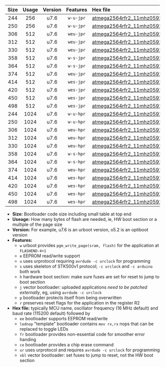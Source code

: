 |Size|Usage|Version|Features|Hex file|
|:-:|:-:|:-:|:-:|:--|
|244|256|u7.6|`w-u-jpr`|[atmega2564rfr2_11mhz0592_230400bps_ur_vbl.hex](https://raw.githubusercontent.com/stefanrueger/urboot/main//atmega2564rfr2_11mhz0592_230400bps_ur_vbl.hex)|
|250|256|u7.6|`w-u-jpr`|[atmega2564rfr2_11mhz0592_230400bps_lednop_ur_vbl.hex](https://raw.githubusercontent.com/stefanrueger/urboot/main//atmega2564rfr2_11mhz0592_230400bps_lednop_ur_vbl.hex)|
|306|512|u7.6|`weu-jpr`|[atmega2564rfr2_11mhz0592_230400bps_ee_ur_vbl.hex](https://raw.githubusercontent.com/stefanrueger/urboot/main//atmega2564rfr2_11mhz0592_230400bps_ee_ur_vbl.hex)|
|312|512|u7.6|`weu-jpr`|[atmega2564rfr2_11mhz0592_230400bps_ee_lednop_ur_vbl.hex](https://raw.githubusercontent.com/stefanrueger/urboot/main//atmega2564rfr2_11mhz0592_230400bps_ee_lednop_ur_vbl.hex)|
|330|512|u7.6|`weu-jpr`|[atmega2564rfr2_11mhz0592_230400bps_ee_lednop_fr_ur_vbl.hex](https://raw.githubusercontent.com/stefanrueger/urboot/main//atmega2564rfr2_11mhz0592_230400bps_ee_lednop_fr_ur_vbl.hex)|
|358|512|u7.6|`w-s-jpr`|[atmega2564rfr2_11mhz0592_230400bps_vbl.hex](https://raw.githubusercontent.com/stefanrueger/urboot/main//atmega2564rfr2_11mhz0592_230400bps_vbl.hex)|
|364|512|u7.6|`w-s-jpr`|[atmega2564rfr2_11mhz0592_230400bps_lednop_vbl.hex](https://raw.githubusercontent.com/stefanrueger/urboot/main//atmega2564rfr2_11mhz0592_230400bps_lednop_vbl.hex)|
|374|512|u7.6|`weu-jpr`|[atmega2564rfr2_11mhz0592_230400bps_ee_lednop_fr_ce_ur_vbl.hex](https://raw.githubusercontent.com/stefanrueger/urboot/main//atmega2564rfr2_11mhz0592_230400bps_ee_lednop_fr_ce_ur_vbl.hex)|
|414|512|u7.6|`wes-jpr`|[atmega2564rfr2_11mhz0592_230400bps_ee_vbl.hex](https://raw.githubusercontent.com/stefanrueger/urboot/main//atmega2564rfr2_11mhz0592_230400bps_ee_vbl.hex)|
|420|512|u7.6|`wes-jpr`|[atmega2564rfr2_11mhz0592_230400bps_ee_lednop_vbl.hex](https://raw.githubusercontent.com/stefanrueger/urboot/main//atmega2564rfr2_11mhz0592_230400bps_ee_lednop_vbl.hex)|
|450|512|u7.6|`wes-jpr`|[atmega2564rfr2_11mhz0592_230400bps_ee_lednop_fr_vbl.hex](https://raw.githubusercontent.com/stefanrueger/urboot/main//atmega2564rfr2_11mhz0592_230400bps_ee_lednop_fr_vbl.hex)|
|498|512|u7.6|`wes-jpr`|[atmega2564rfr2_11mhz0592_230400bps_ee_lednop_fr_ce_vbl.hex](https://raw.githubusercontent.com/stefanrueger/urboot/main//atmega2564rfr2_11mhz0592_230400bps_ee_lednop_fr_ce_vbl.hex)|
|244|1024|u7.6|`w-u-hpr`|[atmega2564rfr2_11mhz0592_230400bps_ur.hex](https://raw.githubusercontent.com/stefanrueger/urboot/main//atmega2564rfr2_11mhz0592_230400bps_ur.hex)|
|250|1024|u7.6|`w-u-hpr`|[atmega2564rfr2_11mhz0592_230400bps_lednop_ur.hex](https://raw.githubusercontent.com/stefanrueger/urboot/main//atmega2564rfr2_11mhz0592_230400bps_lednop_ur.hex)|
|306|1024|u7.6|`weu-hpr`|[atmega2564rfr2_11mhz0592_230400bps_ee_ur.hex](https://raw.githubusercontent.com/stefanrueger/urboot/main//atmega2564rfr2_11mhz0592_230400bps_ee_ur.hex)|
|312|1024|u7.6|`weu-hpr`|[atmega2564rfr2_11mhz0592_230400bps_ee_lednop_ur.hex](https://raw.githubusercontent.com/stefanrueger/urboot/main//atmega2564rfr2_11mhz0592_230400bps_ee_lednop_ur.hex)|
|330|1024|u7.6|`weu-hpr`|[atmega2564rfr2_11mhz0592_230400bps_ee_lednop_fr_ur.hex](https://raw.githubusercontent.com/stefanrueger/urboot/main//atmega2564rfr2_11mhz0592_230400bps_ee_lednop_fr_ur.hex)|
|358|1024|u7.6|`w-s-hpr`|[atmega2564rfr2_11mhz0592_230400bps.hex](https://raw.githubusercontent.com/stefanrueger/urboot/main//atmega2564rfr2_11mhz0592_230400bps.hex)|
|364|1024|u7.6|`w-s-hpr`|[atmega2564rfr2_11mhz0592_230400bps_lednop.hex](https://raw.githubusercontent.com/stefanrueger/urboot/main//atmega2564rfr2_11mhz0592_230400bps_lednop.hex)|
|374|1024|u7.6|`weu-hpr`|[atmega2564rfr2_11mhz0592_230400bps_ee_lednop_fr_ce_ur.hex](https://raw.githubusercontent.com/stefanrueger/urboot/main//atmega2564rfr2_11mhz0592_230400bps_ee_lednop_fr_ce_ur.hex)|
|414|1024|u7.6|`wes-hpr`|[atmega2564rfr2_11mhz0592_230400bps_ee.hex](https://raw.githubusercontent.com/stefanrueger/urboot/main//atmega2564rfr2_11mhz0592_230400bps_ee.hex)|
|420|1024|u7.6|`wes-hpr`|[atmega2564rfr2_11mhz0592_230400bps_ee_lednop.hex](https://raw.githubusercontent.com/stefanrueger/urboot/main//atmega2564rfr2_11mhz0592_230400bps_ee_lednop.hex)|
|450|1024|u7.6|`wes-hpr`|[atmega2564rfr2_11mhz0592_230400bps_ee_lednop_fr.hex](https://raw.githubusercontent.com/stefanrueger/urboot/main//atmega2564rfr2_11mhz0592_230400bps_ee_lednop_fr.hex)|
|498|1024|u7.6|`wes-hpr`|[atmega2564rfr2_11mhz0592_230400bps_ee_lednop_fr_ce.hex](https://raw.githubusercontent.com/stefanrueger/urboot/main//atmega2564rfr2_11mhz0592_230400bps_ee_lednop_fr_ce.hex)|

- **Size:** Bootloader code size including small table at top end
- **Useage:** How many bytes of flash are needed, ie, HW boot section or a multiple of the page size
- **Version:** For example, u7.6 is an urboot version, o5.2 is an optiboot version
- **Features:**
  + `w` urboot provides `pgm_write_page(sram, flash)` for the application at `FLASHEND-4+1`
  + `e` EEPROM read/write support
  + `u` uses urprotocol requiring `avrdude -c urclock` for programming
  + `s` uses skeleton of STK500v1 protocol; `-c urclock` and `-c arduino` both work
  + `h` hardware boot section: make sure fuses are set for reset to jump to boot section
  + `j` vector bootloader: uploaded applications *need to be patched externally*, eg, using `avrdude -c urclock`
  + `p` bootloader protects itself from being overwritten
  + `r` preserves reset flags for the application in the register R2
- **Hex file:** typically MCU name, oscillator frequency (16 MHz default) and baud rate (115200 default) followed by
  + `ee` bootloader supports EEPROM read/write
  + `lednop` "template" bootloader contains `mov rx,rx` nops that can be replaced to toggle LEDs
  + `fr` bootloader provides non-essential code for smoother error handing
  + `ce` bootloader provides a chip erase command
  + `ur` uses urprotocol and requires `avrdude -c urclock` for programming
  + `vbl` vector bootloader: set fuses to jump to reset, not the HW boot section
